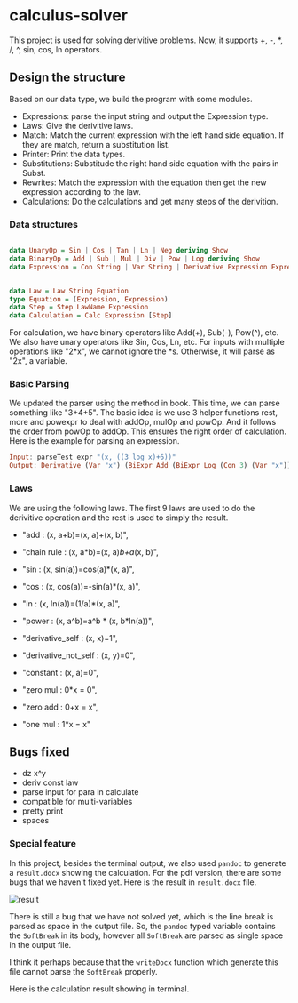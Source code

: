 # calculus-solver

This project is used for solving derivitive problems. Now, it supports +, -, *, /, ^, sin, cos, ln operators.


## Design the structure
Based on our data type, we build the program with some modules. 
- Expressions: parse the input string and output the Expression type.
- Laws: Give the derivitive laws.
- Match: Match the current expression with the left hand side equation. If they are match, return a substitution list. 
- Printer: Print the data types.
- Substitutions: Substitude the right hand side equation with the pairs in Subst.
- Rewrites: Match the expression with the equation then get the new expression according to the law.
- Calculations: Do the calculations and get many steps of the derivition. 


### Data structures

```haskell

data UnaryOp = Sin | Cos | Tan | Ln | Neg deriving Show
data BinaryOp = Add | Sub | Mul | Div | Pow | Log deriving Show
data Expression = Con String | Var String | Derivative Expression Expression | SinExpr UnaryOp Expression | BiExpr BinaryOp Expression Expression deriving Show


data Law = Law String Equation
type Equation = (Expression, Expression)
data Step = Step LawName Expression
data Calculation = Calc Expression [Step] 
```

For calculation, we have binary operators like Add(+), Sub(-), Pow(^), etc. We also have unary operators like Sin, Cos, Ln, etc. For inputs with multiple operations like "2*x", we cannot ignore the *s. Otherwise, it will parse as "2x", a variable. 



### Basic Parsing

We updated the parser using the method in book. This time, we can parse something like "3+4+5". 
The basic idea is we use 3 helper functions rest, more and powexpr to deal with addOp, mulOp and powOp. And it follows the order from powOp to addOp. This ensures the right order of calculation.  
Here is the example for parsing an expression. 

```haskell
Input: parseTest expr "(x, ((3 log x)+6))"
Output: Derivative (Var "x") (BiExpr Add (BiExpr Log (Con 3) (Var "x")) (Con 6))
```

### Laws
We are using the following laws. The first 9 laws are used to do the derivitive operation and the rest is used to simply the result.

- "add : (x, a+b)=(x, a)+(x, b)",
- "chain rule : (x, a*b)=(x, a)*b+a*(x, b)",
- "sin : (x, sin(a))=cos(a)*(x, a)",
- "cos : (x, cos(a))=-sin(a)*(x, a)", 
- "ln : (x, ln(a))=(1/a)*(x, a)",
- "power : (x, a^b)=a^b * (x, b*ln(a))", 
- "derivative_self : (x, x)=1",
- "derivative_not_self : (x, y)=0",
- "constant : (x, a)=0",

- "zero mul : 0*x = 0",
- "zero add : 0+x = x",
- "one mul : 1*x = x"






## Bugs fixed
- dz x^y
- deriv const law
- parse input for para in calculate
- compatible for multi-variables
- pretty print
- spaces



<!-- Now we have finished the rewrites function. But we are not sure about match and substitution. For match, should we return [Subst]? If so, we have a list of possible substitutions. For example, for the input "1+2+3", and there is an add rule x + y = ..., then it should return [[(x, 1+2), (y, 3)], [(x,1), (y,2+3)]]. But we are not sure how to get the [Subst].

Also did some work on pretty print.  -->
### Special feature

In this project, besides the terminal output, we also used `pandoc` to generate a `result.docx` showing the calculation. For the pdf version, there are some bugs that we haven't fixed yet. Here is the result in `result.docx` file. 


![result](https://user-images.githubusercontent.com/15730783/76054021-367c9700-5f3d-11ea-93b1-196ae9afe44d.png)

There is still a bug that we have not solved yet, which is the line break is parsed as space in the output file. So, the `pandoc` typed variable contains the `SoftBreak` in its body, however all `SoftBreak` are parsed as single space in the output file.

 I think  it perhaps because that the `writeDocx` function which generate this file cannot parse the `SoftBreak` properly. 


<!-- Since our data structure is different from what we have learned in the book and lectures, our Expression is not made of list, a lot of functions that have list operations cannot be used in our project. We have to come up with our own Rewrites, Matching and Substitutions modules. We are having some troubles implementing them. I am wondering if it better to change our data structure in order to make it doable? Should we stay or change our data structure? Thank you. -->



<!-- 
We changed our `Expression` in order to solve the problem that in your feedback to the following:

```haskell
data Expression = Con Int 
                  | Var String 
                  | Derivative Expression Expression 
                  | SinExpr UnaryOp Expression 
                  | BiExpr BinaryOp Expression Expression deriving Show
```

So, now each step could also include a derivative expression. 

Also, we wrote a parser that could parse our problems. For example:

```haskell
Input: parseTest parserExpression "(x, ((3 log x) + 6))"
Output: Derivative (Var "x") (BiExpr Add (BiExpr Log (Con 3) (Var "x")) (Con 6))
​``` -->
<!-- ## Example for Expression

​```haskell
Input: "x * sin(x)"
After parsing: "BiExpr Mul (Var x) (SinExpr Sin (Var x))"

Input: "x + (6 / 5 - y) ^ 2"
After parsing: "BiExpr Add (Var x) (BiExpr Pow (BiExpr Sub (BiExpr Div (Con 6) (Con 5)) (Var y)) (Con 2))"

```



## Run the program

To run the program using

```
stack run
```

Then input your question, for example, (x, x^2), for the derivative of x^2 to x. Press the enter and then you can get the steps.Be careful, you cannot use key left, key right. You can only solve one problem in this program.
*For unary expressions like sin(x), you need to type as (sin (x)) with the outer brackets.*


## Test the program

To test the program using

```
stack test
```



## Input format

We plan to use stdin for the inputs. The format of the input is as follows:

```haskell
The input would be a string. First, the variable which we would do the derivation on is given before a comma. Then the expression will be provided. For example:
"(x, x*y*sin(x))"
​``` -->

Here is the calculation result showing in terminal. 

```



 

